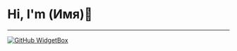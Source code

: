 # Hi, I'm (Имя)👋
***
[![GitHub WidgetBox](https://github-widgetbox.vercel.app/api/skills?languages=html,css,js,python&tools=git&software=windows,vscode&theme=darkmode)](https://github.com/Jurredr/github-widgetbox)
